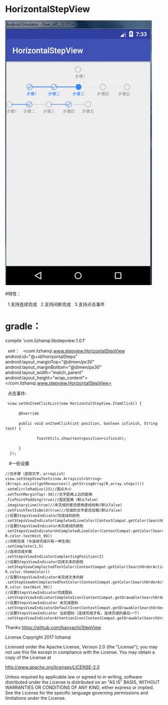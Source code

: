 # HorizontalStepView
![image](https://github.com/lizhanqi/HorizontalStepView/blob/master/gif/GIF.gif)

#特性：

    1.支持连续完成
    2.支持间断完成
    3.支持点击事件
#  gradle：
   compile 'com.lizhanqi:libstepview:1.0.1'
   
   xml：
    <com.lizhanqi.www.stepview.HorizontalStepView
        android:id="@+id/horizontalSteps"
        android:layout_marginTop="@dimen/px30"
        android:layout_marginBottom="@dimen/px30"
        android:layout_width="match_parent"
        android:layout_height="wrap_content">
    </com.lizhanqi.www.stepview.HorizontalStepView>

   点击事件:
   
     view.setOnItemClickList(new HorizontalStepView.ItemClick() {
 
          @Override
   
          public void onItemClick(int position, boolean isfinish, String text) {
          
                  ToastUtils.show(text+position+isfinish);
                  
          }
      });
      
    #一些设置
    
    //总步骤（底部文字，arrayList）
    view.setStepViewTexts(new ArrayList<String>(Arrays.asList(getResources().getStringArray(R.array.steps))))
    .setmCircleRadius(23)//圆点大小   
    .setTextMarginTop(-30)//文字距离上边的距离  
    .fixPointPadding(true)//固定距离（默认false）
    .imaginaryLine(true)//未完成的是否使用虚线绘制(默认false)
    .setFinshTextIsBold(true)//完成的文字是否加粗(默认false)
    //设置StepsViewIndicator完成线的颜色    
    .setStepsViewIndicatorCompletedLineColor(ContextCompat.getColor(SearchOrderActivity.this,R.color.themeColor))
    //设置StepsViewIndicator未完成线的颜色
    .setStepsViewIndicatorUnCompletedLineColor(ContextCompat.getColor(SearchOrderActivity.this, R.color.textHint_99))
    //间断完成（与连续完成只有一种生效）
    .setComplete(1,5)
    //连续完成步数
    .setStepsViewIndicatorComplectingPosition(2)
    //设置StepsViewIndicator完成文本的颜色
    .setStepViewComplectedTextColor(ContextCompat.getColor(SearchOrderActivity.this, R.color.themeColor))
    //设置StepsViewIndicator未完成文本的颜
    .setStepViewUnComplectedTextColor(ContextCompat.getColor(SearchOrderActivity.this, R.color.textHint_99))
    //设置StepsViewIndicator完成图标
    .setStepsViewIndicatorCompleteIcon(ContextCompat.getDrawable(SearchOrderActivity.this,R.drawable.icon_finished))
    //设置StepsViewIndicator 未完成图标
    .setStepsViewIndicatorDefaultIcon(ContextCompat.getDrawable(SearchOrderActivity.this,R.drawable.icon_unfinished))
    //设置StepsViewIndicator 当前图标（连续完成才有，连续完成的最后一个）
    .setStepsViewIndicatorAttentionIcon(ContextCompat.getDrawable(SearchOrderActivity.this,R.drawable.icon_current));

Thanks
https://github.com/baoyachi/StepView

License
Copyright 2017 lizhanqi

Licensed under the Apache License, Version 2.0 (the "License");
you may not use this file except in compliance with the License.
You may obtain a copy of the License at

   http://www.apache.org/licenses/LICENSE-2.0

Unless required by applicable law or agreed to in writing, software
distributed under the License is distributed on an "AS IS" BASIS,
WITHOUT WARRANTIES OR CONDITIONS OF ANY KIND, either express or implied.
See the License for the specific language governing permissions and
limitations under the License.
